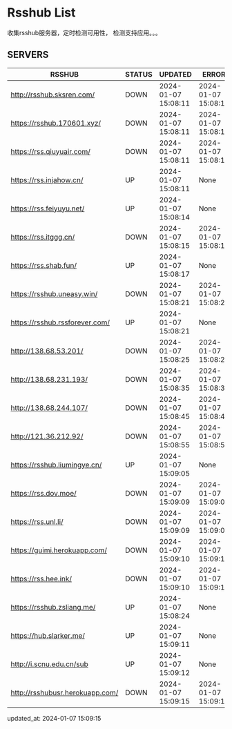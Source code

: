 # Rsshub List

收集rsshub服务器，定时检测可用性， 检测支持应用。。。


## SERVERS

|  RSSHUB   | STATUS  | UPDATED  | ERROR  | TWITTER |  
|  ----  | ----  | ----  | ----  | ---- |  
| http://rsshub.sksren.com/ | DOWN | 2024-01-07 15:08:11 | 2024-01-07 15:08:11 |  
| https://rsshub.170601.xyz/ | DOWN | 2024-01-07 15:08:11 | 2024-01-07 15:08:11 |  
| https://rss.qiuyuair.com/ | DOWN | 2024-01-07 15:08:11 | 2024-01-07 15:08:11 |  
| https://rss.injahow.cn/ | UP | 2024-01-07 15:08:11 | None ||  
| https://rss.feiyuyu.net/ | UP | 2024-01-07 15:08:14 | None ||  
| https://rss.itggg.cn/ | DOWN | 2024-01-07 15:08:15 | 2024-01-07 15:08:15 |  
| https://rss.shab.fun/ | UP | 2024-01-07 15:08:17 | None ||  
| https://rsshub.uneasy.win/ | DOWN | 2024-01-07 15:08:21 | 2024-01-07 15:08:21 |  
| https://rsshub.rssforever.com/ | UP | 2024-01-07 15:08:21 | None ||  
| http://138.68.53.201/ | DOWN | 2024-01-07 15:08:25 | 2024-01-07 15:08:25 |  
| http://138.68.231.193/ | DOWN | 2024-01-07 15:08:35 | 2024-01-07 15:08:35 |  
| http://138.68.244.107/ | DOWN | 2024-01-07 15:08:45 | 2024-01-07 15:08:45 |  
| http://121.36.212.92/ | DOWN | 2024-01-07 15:08:55 | 2024-01-07 15:08:55 |  
| https://rsshub.liumingye.cn/ | UP | 2024-01-07 15:09:05 | None ||  
| https://rss.dov.moe/ | DOWN | 2024-01-07 15:09:09 | 2024-01-07 15:09:09 |  
| https://rss.unl.li/ | DOWN | 2024-01-07 15:09:09 | 2024-01-07 15:09:09 |  
| https://guimi.herokuapp.com/ | DOWN | 2024-01-07 15:09:10 | 2024-01-07 15:09:10 |  
| https://rss.hee.ink/ | DOWN | 2024-01-07 15:09:10 | 2024-01-07 15:09:10 |  
| https://rsshub.zsliang.me/ | UP | 2024-01-07 15:08:24 | None |OK|  
| https://hub.slarker.me/ | UP | 2024-01-07 15:09:11 | None ||  
| http://i.scnu.edu.cn/sub | UP | 2024-01-07 15:09:12 | None ||  
| http://rsshubusr.herokuapp.com/ | DOWN | 2024-01-07 15:09:15 | 2024-01-07 15:09:15 |  
  

updated_at: 2024-01-07 15:09:15  

